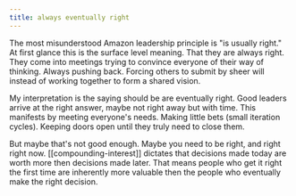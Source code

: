 ```yaml
---
title: always eventually right 
---
```

The most misunderstood Amazon leadership principle is "is usually right." At first glance this is the surface level meaning. That they are always right. They come into meetings trying to convince everyone of their way of thinking. Always pushing back. Forcing others to submit by sheer will instead of working together to form a shared vision. 

My interpretation is the saying should be are eventually right. Good leaders arrive at the right answer, maybe not right away but with time. This manifests by meeting everyone's needs. Making little bets (small iteration cycles). Keeping doors open until they truly need to close them. 

But maybe that's not good enough. Maybe you need to be right, and right right now. [[compounding-interest]] dictates that decisions made today are worth more then decisions made later. That means people who get it right the first time are inherently more valuable then the people who eventually make the right decision. 